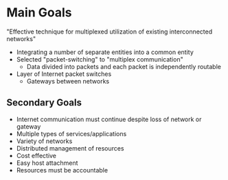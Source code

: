# Main Goals
"Effective technique for multiplexed utilization of existing interconnected networks"
- Integrating a number of separate entities into a common entity
- Selected "packet-switching" to "multiplex communication"
    - Data divided into packets and each packet is independently routable
- Layer of Internet packet switches
    - Gateways between networks

## Secondary Goals
- Internet communication must continue despite loss of network or gateway
- Multiple types of services/applications
- Variety of networks
- Distributed management of resources
- Cost effective
- Easy host attachment
- Resources must be accountable